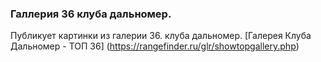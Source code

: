 ### Галлерия 36 клуба дальномер.
Публикует картинки из галерии 36. клуба дальномер.
[Галерея Клуба Дальномер - ТОП 36] (https://rangefinder.ru/glr/showtopgallery.php)
